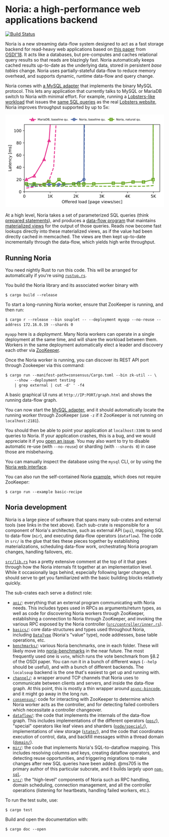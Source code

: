 # Noria: a high-performance web applications backend

[![Build Status](https://travis-ci.org/mit-pdos/noria.svg?branch=master)](https://travis-ci.org/mit-pdos/noria)

Noria is a new streaming data-flow system designed to act as a fast
storage backend for read-heavy web applications based on [this
paper](https://jon.tsp.io/papers/osdi18-noria.pdf) from
[OSDI'18](https://www.usenix.org/conference/osdi18/presentation/gjengset).
It acts like a databases, but pre-computes and caches relational query
results so that reads are blazingly fast. Noria automatically keeps cached
results up-to-date as the underlying data, stored in persistent _base
tables_ change. Noria uses partially-stateful data-flow to reduce memory
overhead, and supports dynamic, runtime data-flow and query change.

Noria comes with [a MySQL
adapter](https://github.com/mit-pdos/noria-mysql) that implements the
binary MySQL protocol. This lets any application that currently talks to
MySQL or MariaDB switch to Noria with minimal effort. For example,
running a [Lobsters-like workload](https://github.com/jonhoo/trawler)
that issues the [same SQL
queries](https://github.com/mit-pdos/soup-benchmarks/tree/master/lobsters/mysql)
as the real [Lobsters website](https://lobste.rs), Noria improves
throughput supported by up to 5x:

![Noria speeds up Lobsters queries by 5x](lobsters-perf.svg)

At a high level, Noria takes a set of parameterized SQL queries (think
[prepared
statements](https://en.wikipedia.org/wiki/Prepared_statement)), and
produces a [data-flow
program](https://en.wikipedia.org/wiki/Stream_processing) that maintains
[materialized views](https://en.wikipedia.org/wiki/Materialized_view)
for the output of those queries. Reads now become fast lookups directly
into these materialized views, as if the value had been directly cached
in memcached. The views are then kept up-to-date incrementally through
the data-flow, which yields high write throughput.

## Running Noria

You need nightly Rust to run this code. This will be arranged for
automatically if you're using [`rustup.rs`](https://rustup.rs/).

You build the Noria library and its associated worker binary with
```console
$ cargo build --release
```

To start a long-running Noria worker, ensure that ZooKeeper is running,
and then run:
```console
$ cargo r --release --bin souplet -- --deployment myapp --no-reuse --address 172.16.0.19 --shards 0
```

`myapp` here is a _deployment_. Many Noria workers can operate in a
single deployment at the same time, and will share the workload between
them. Workers in the same deployment automatically elect a leader and
discovery each other via [ZooKeeper](http://zookeeper.apache.org/).

Once the Noria worker is running, you can discover its REST API port
through Zookeeper via this command:
```console
$ cargo run --manifest-path=consensus/Cargo.toml --bin zk-util -- \
    --show --deployment testing
    | grep external | cut -d' ' -f4
```

A basic graphical UI runs at `http://IP:PORT/graph.html` and shows
the running data-flow graph.

You can now start the [MySQL
adapter](https://github.com/mit-pdos/noria-mysql), and it should
automatically locate the running worker through ZooKeeper (use `-z` if
it ZooKeeper is not running on `localhost:2181`).

You should then be able to point your application at `localhost:3306` to
send queries to Noria. If your application crashes, this is a bug, and
we would appreciate it if you [open an
issue](https://github.com/mit-pdos/noria/issues). You may also want to
try to disable automatic re-use (with `--no-reuse`) or sharding (with
`--shards 0`) in case those are misbehaving.

You can manually inspect the database using the `mysql` CLI, or by
using the [Noria web interface](https://github.com/mit-pdos/noria-ui).

You can also run the self-contained Noria
[example](examples/basic-recipe.rs), which does not require ZooKeeper:
```console
$ cargo run --example basic-recipe
```

## Noria development

Noria is a large piece of software that spans many sub-crates and
external tools (see links in the text above). Each sub-crate is
responsible for a component of Noria's architecture, such as external
API (`api`), mapping SQL to data-flow (`mir`), and executing data-flow
operators (`dataflow`). The code in `src/` is the glue that ties these
pieces together by establishing materializations, scheduling data-flow
work, orchestrating Noria program changes, handling failovers, etc.

[`src/lib.rs`](src/lib.rs) has a pretty extensive comment at the top of
it that goes through how the Noria internals fit together at an
implementation level. While it occasionally lags behind, especially
following larger changes, it should serve to get you familiarized with
the basic building blocks relatively quickly.

The sub-crates each serve a distinct role:

 - [`api/`](api/): everything that an external program communicating
   with Noria needs. This includes types used in RPCs as
   arguments/return types, as well as code for discovering Noria workers
   through ZooKeeper, establishing a connection to Noria through
   ZooKeeper, and invoking the various RPC exposed by the Noria
   controller ([`src/controller/inner.rs`](src/controller/inner.rs)).
 - [`basics/`](basics/): core data-structures and types used throughout
   Noria, including [`DataType`](basics/src/data.rs) (Noria's "value"
   type), node addresses, base table operations, etc.
 - [`benchmarks/`](benchmarks/): various Noria benchmarks, one in each
   folder. These will likely move into
   [noria-benchmarks](https://github.com/mit-pdos/noria-benchmarks) in
   the near future. The most frequently used one is `vote`, which runs
   the vote benchmark from §8.2 of the OSDI paper. You can run it in a
   bunch of different ways (`--help` should be useful), and with a bunch
   of different backends. The `localsoup` backend is the one that's easiest
   to get up and running with.
 - [`channel/`](channel/): a wrapper around TCP channels that Noria uses
   to communicate between clients and servers, and inside the data-flow
   graph. At this point, this is mostly a thin wrapper around
   [`async-bincode`](https://docs.rs/async-bincode/), and it might go
   away in the long run.
 - [`consensus/`](consensus/): code for interacting with ZooKeeper to
   determine which Noria worker acts as the controller, and for
   detecting failed controllers which necessitate a controller
   changeover.
 - [`dataflow/`](dataflow/): the code that implements the internals of
   the data-flow graph. This includes implementations of the different
   operators ([`ops/`](dataflow/src/ops/)), "special" operators like
   leaf views and sharders
   ([`node/special/`](dataflow/src/node/special/)), implementations of
   view storage ([`state/`](dataflow/src/state/)), and the code that
   coordinates execution of control, data, and backfill messages within
   a thread domain ([`domain/`](dataflow/src/domain/)).
 - [`mir/`](mir/): the code that implements Noria's SQL-to-dataflow
   mapping. This includes resolving columns and keys, creating dataflow
   operators, and detecting reuse opportunities, and triggering
   migrations to make changes after new SQL queries have been added.
   @ms705 is the primary author of this particular subcrate, and it
   builds largely upon [`nom-sql`](https://docs.rs/nom-sql/).
 - [`src/`](src/): the "high-level" components of Noria such as RPC
   handling, domain scheduling, connection management, and all the
   controller operations (listening for heartbeats, handling failed
   workers, etc.).

To run the test suite, use:
```console
$ cargo test
```

Build and open the documentation with:
```console
$ cargo doc --open
```
